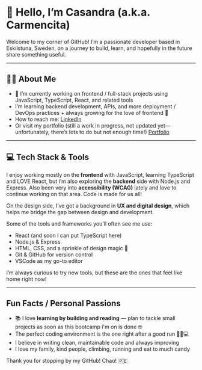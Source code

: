 # 👋 Hello, I’m Casandra (a.k.a. Carmencita)

Welcome to my corner of GitHub! I’m a passionate developer based in Eskilstuna, Sweden, on a journey to build, learn, and hopefully in the future share something useful.

---

## 👸🏽 About Me

- 👋 I’m currently working on frontend / full-stack projects using JavaScript, TypeScript, React, and related tools  
- I’m learning backend development, APIs, and more deployment / DevOps practices + always growing for the love of frontend 🌱
- How to reach me: [LinkedIn](https://www.linkedin.com/in/casandra-gustafsson/) 
- Or visit my portfolio (still a work in progress, not updated yet—unfortunately, there’s lots to do but not enough time!) [Portfolio](https://www.linkedin.com/in/casandra-gustafsson/)

---

## 💻 Tech Stack & Tools

I enjoy working mostly on the **frontend** with JavaScript, learning TypeScript and LOVE React, but I’m also exploring the **backend** side with Node.js and Express. Also been very into **accessibility (WCAG)** lately and love to continue working on that area. Code is made for us all! 

On the design side, I’ve got a background in **UX and digital design**, which helps me bridge the gap between design and development.  

Some of the tools and frameworks you’ll often see me use:  
- React (and soon I can put TypeScript here)
- Node.js & Express  
- HTML, CSS, and a sprinkle of design magic 🎨  
- Git & GitHub for version control  
- VSCode as my go-to editor  

I’m always curious to try new tools, but these are the ones that feel like home right now!

---

## Fun Facts / Personal Passions

- 📚 I love **learning by building and reading** — plan to tackle small projects as soon as this bootcamp i'm on is done 🤓 
- The perfect coding environment is the one right after a good run 🏃‍♀️💻  
- I believe in writing clean, maintainable code and always improving  
- I love my family, kind people, climbing, running and eat to much candy 


Thank you for stopping by my GitHub! Chao! 🇵🇪
